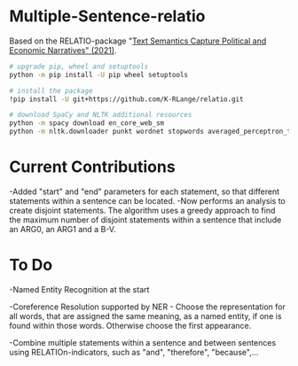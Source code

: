 # Multiple-Sentence-relatio
Based on the RELATIO-package "[Text Semantics Capture Political and Economic Narratives" (2021)](https://arxiv.org/abs/2108.01720).

```bash
# upgrade pip, wheel and setuptools
python -m pip install -U pip wheel setuptools

# install the package
!pip install -U git+https://github.com/K-RLange/relatio.git

# download SpaCy and NLTK additional resources
python -m spacy download en_core_web_sm
python -m nltk.downloader punkt wordnet stopwords averaged_perceptron_tagger
```

# Current Contributions
-Added "start" and "end" parameters for each statement, so that different statements within a sentence can be located.
-Now performs an analysis to create disjoint statements. The algorithm uses a greedy approach to find the maximum number of disjoint statements within a sentence that include an ARG0, an ARG1 and a B-V.

# To Do
-Named Entity Recognition at the start

-Coreference Resolution supported by NER - Choose the representation for all words, that are assigned the same meaning, as a named entity, if one is found within those words. Otherwise choose the first appearance.

-Combine multiple statements within a sentence and between sentences using RELATIOn-indicators, such as "and", "therefore", "because",...
